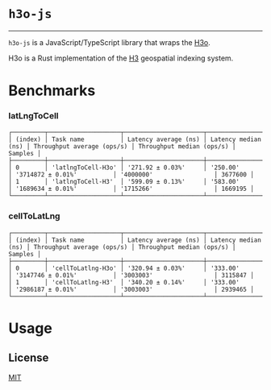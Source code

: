 # `h3o-js`

---

`h3o-js` is a JavaScript/TypeScript library that wraps the [H3o](https://github.com/HydroniumLabs/h3o).

H3o is a Rust implementation of the [H3](https://h3geo.org) geospatial indexing system.

# Benchmarks

### latLngToCell
```
┌─────────┬────────────────────┬──────────────────────┬─────────────────────┬────────────────────────────┬───────────────────────────┬─────────┐
│ (index) │ Task name          │ Latency average (ns) │ Latency median (ns) │ Throughput average (ops/s) │ Throughput median (ops/s) │ Samples │
├─────────┼────────────────────┼──────────────────────┼─────────────────────┼────────────────────────────┼───────────────────────────┼─────────┤
│ 0       │ 'latlngToCell-H3o' │ '271.92 ± 0.03%'     │ '250.00'            │ '3714872 ± 0.01%'          │ '4000000'                 │ 3677600 │
│ 1       │ 'latlngToCell-H3'  │ '599.09 ± 0.13%'     │ '583.00'            │ '1689634 ± 0.01%'          │ '1715266'                 │ 1669195 │
└─────────┴────────────────────┴──────────────────────┴─────────────────────┴────────────────────────────┴───────────────────────────┴─────────┘
```

### cellToLatLng
```
┌─────────┬────────────────────┬──────────────────────┬─────────────────────┬────────────────────────────┬───────────────────────────┬─────────┐
│ (index) │ Task name          │ Latency average (ns) │ Latency median (ns) │ Throughput average (ops/s) │ Throughput median (ops/s) │ Samples │
├─────────┼────────────────────┼──────────────────────┼─────────────────────┼────────────────────────────┼───────────────────────────┼─────────┤
│ 0       │ 'cellToLatlng-H3o' │ '320.94 ± 0.03%'     │ '333.00'            │ '3147746 ± 0.01%'          │ '3003003'                 │ 3115847 │
│ 1       │ 'cellToLatlng-H3'  │ '340.20 ± 0.14%'     │ '333.00'            │ '2986187 ± 0.01%'          │ '3003003'                 │ 2939465 │
└─────────┴────────────────────┴──────────────────────┴─────────────────────┴────────────────────────────┴───────────────────────────┴─────────┘
```

# Usage

## License

[MIT](./LICENSE)